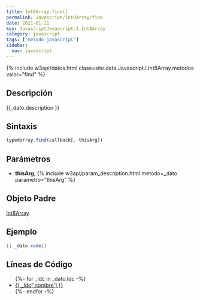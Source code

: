 ```yaml
---
title: Int8Array.find()
permalink: Javascript/Int8Array/find
date: 2021-01-11
key: JavascriptJavascript.I.Int8Array
category: javascript
tags: ['metodo javascript']
sidebar: 
  nav: javascript
---
```


{% include w3api/datos.html clase=site.data.Javascript.I.Int8Array.metodos valor="find" %}

## Descripción
{{_dato.description }}

## Sintaxis
~~~javascript
typedarray.find(callback[, thisArg])
~~~

## Parámetros
* **thisArg**,  {% include w3api/param_description.html metodo=_dato parametro="thisArg" %}

## Objeto Padre
[Int8Array](/Javascript/Int8Array/)

## Ejemplo
~~~java
{{ _dato.code}}
~~~

## Líneas de Código
<ul>
{%- for _ldc in _dato.ldc -%}
   <li>
       <a href="{{_ldc['url'] }}">{{ _ldc['nombre'] }}</a>
   </li>
{%- endfor -%}
</ul>
